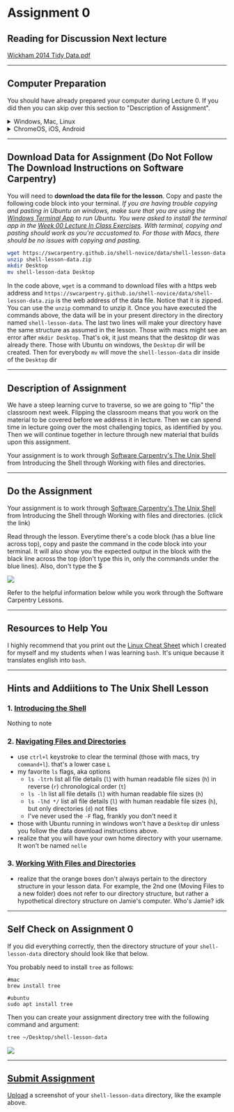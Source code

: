 # Assignment 0 

## Reading for Discussion Next lecture

[Wickham 2014 Tidy Data.pdf](../literature/Wickham_2014_Tidy_Data.pdf)

---

## Computer Preparation

You should have already prepared your computer during Lecture 0.  If you did then you can skip over this section to "Description of Assignment".  

<details><summary>Windows, Mac, Linux</summary>
<p>

Complete the tasks listed in the [How to Set Up Your Computer for Computational Biology](https://github.com/tamucc-comp-bio/how_to/blob/main/howto_setup_computer.md), up to, but not including R and RStudio.
    
</p>
</details>

<details><summary>ChromeOS, iOS, Android</summary>
<p>
 
Complete the tasks listed in the [Accessing Launch Instructions](https://hprc.tamu.edu/kb/User-Guides/Launch/Access/#no-ssh-login).

Your account will probably not be activated in time, so you should immediately contact Dr. Bird to request the use of one of his Linux servers.

 </p>
</details>

---

## Download Data for Assignment (Do Not Follow The Download Instructions on Software Carpentry)

You will need to **download the data file for the lesson**.  Copy and paste the following code block into your terminal. _If you are having trouble copying and pasting in Ubuntu on windows, make sure that you are using the [Windows Terminal App](https://docs.microsoft.com/en-us/windows/terminal/install) to run Ubuntu.  You were asked to install the terminal app in the [Week 00 Lecture In Class Exercises](../lectures/lecture00.md). With terminal, copying and pasting should work as you're accustomed to.  For those with Macs, there should be no issues with copying and pasting._

```bash
wget https://swcarpentry.github.io/shell-novice/data/shell-lesson-data.zip
unzip shell-lesson-data.zip
mkdir Desktop
mv shell-lesson-data Desktop
```

In the code above, `wget` is a command to download files with a https web address and `https://swcarpentry.github.io/shell-novice/data/shell-lesson-data.zip` is the web address of the data file.  Notice that it is zipped.  You can use the `unzip` command to unzip it.  Once you have executed the commands above, the data will be in your present directory in the directory named `shell-lesson-data`. The last two lines will make your directory have the same structure as assumed in the lesson.  Those with macs might see an error after `mkdir Desktop`.  That's ok, it just means that the desktop dir was already there. Those with Ubuntu on windows, the `Desktop` dir will be created.  Then for everybody `mv` will move the `shell-lesson-data` dir inside of the `Desktop` dir

---

## Description of Assignment

We have a steep learning curve to traverse, so we are going to "flip" the classroom next week. Flipping the classroom means that you work on the material to be covered before we address it in lecture.  Then we can spend time in lecture going over the most challenging topics, as identified by you. Then we will continue together in lecture through new material that builds upon this assignment.

Your assignment is to work through [Software Carpentry's The Unix Shell](https://swcarpentry.github.io/shell-novice/) from Introducing the Shell through Working with files and directories.

---

## Do the Assignment

Your assignment is to work through [Software Carpentry's The Unix Shell](https://swcarpentry.github.io/shell-novice/01-intro.html) from Introducing the Shell through Working with files and directories. (click the link)

Read through the lesson. Everytime there's a code block (has a blue line across top), copy and paste the command in the code block into your terminal. It will also show you the expected output in the block with the black line across the top (don't type this in, only the commands under the blue lines).  Also, don't type the $

![](assignment_0_codeblock.png)

Refer to the helpful information below while you work through the Software Carpentry Lessons.

---

## Resources to Help You

I highly recommend that you print out the [Linux Cheat Sheet](../resources/CheatSheetLinux_8-12-2016.pdf) which I created for myself and my students when I was learning `bash`.  It's unique because it translates english into `bash`.

---

## Hints and Addiitions to The Unix Shell Lesson

### 1. [Introducing the Shell](https://swcarpentry.github.io/shell-novice/01-intro/index.html)

Nothing to note

### 2. [Navigating Files and Directories](https://swcarpentry.github.io/shell-novice/02-filedir/index.html)

* use `ctrl+l` keystroke to clear the terminal (those with macs, try `command+l`).  that's a lower case `L`
* my favorite `ls` flags, aka options
  * `ls -ltrh` list all file details (`l`) with human readable file sizes (`h`) in reverse (`r`) chronological order (`t`)
  * `ls -lh`  list all file details (`l`) with human readable file sizes (`h`)
  * `ls -lhd */` list all file details (`l`) with human readable file sizes (`h`), but only directories (`d`) not files
  * I've never used the `-F` flag, frankly you don't need it
* those with Ubuntu running in windows won't have a `Desktop` dir unless you follow the data download instructions above. 
* realize that you will have your own home directory with your username.  It won't be named `nelle`

### 3. [Working With Files and Directories](https://swcarpentry.github.io/shell-novice/03-create/index.html)

* realize that the orange boxes don't always pertain to the directory structure in your lesson data.  For example, the 2nd one (Moving Files to a new folder) does not refer to our directory structure, but rather a hypothetical directory structure on Jamie's computer.  Who's Jamie?  idk

---

## Self Check on Assignment 0

If you did everything correctly, then the directory structure of your `shell-lesson-data` directory should look like that below.

You probably need to install `tree` as follows:

```
#mac 
brew install tree

#ubuntu
sudo apt install tree
```

Then you can create your assignment directory tree with the following command and argument:
```bash
tree ~/Desktop/shell-lesson-data
```

![](assignment_0_answer.png)

---

## [Submit Assignment](https://forms.office.com/r/s93wiun80L) 

[Upload](https://forms.office.com/r/s93wiun80L) a screenshot of your  `shell-lesson-data` directory, like the example above.




